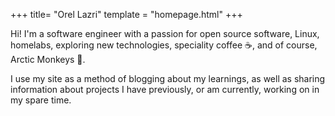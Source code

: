 +++
title= "Orel Lazri"
template = "homepage.html"
+++

Hi! I'm a software engineer with a passion for open source software, Linux, homelabs, exploring new technologies, speciality coffee ☕, and of course, Arctic Monkeys 🐒.

I use my site as a method of blogging about my learnings, as well as sharing information about projects I have previously, or am currently, working on in my spare time.
